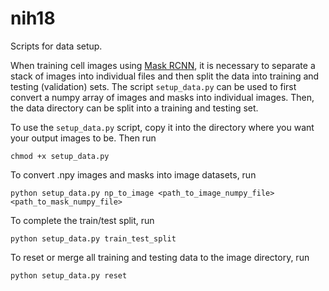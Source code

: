 # nih18
Scripts for data setup.

When training cell images using [Mask RCNN](https://github.com/matterport/Mask_RCNN), it is necessary to  separate a stack of images into individual files and then split the data into training and testing (validation) sets. The script `setup_data.py` can be used to first convert a numpy array of images and masks into individual images. Then, the data directory can be split into a training and testing set. 

To use the `setup_data.py` script, copy it into the directory where you want your output images to be. Then run

`
chmod +x setup_data.py
`

To convert .npy images and masks into image datasets, run 

`
python setup_data.py np_to_image <path_to_image_numpy_file> <path_to_mask_numpy_file>
`

To complete the train/test split, run 

`
python setup_data.py train_test_split
`

To reset or merge all training and testing data to the image directory, run

`
python setup_data.py reset
`
